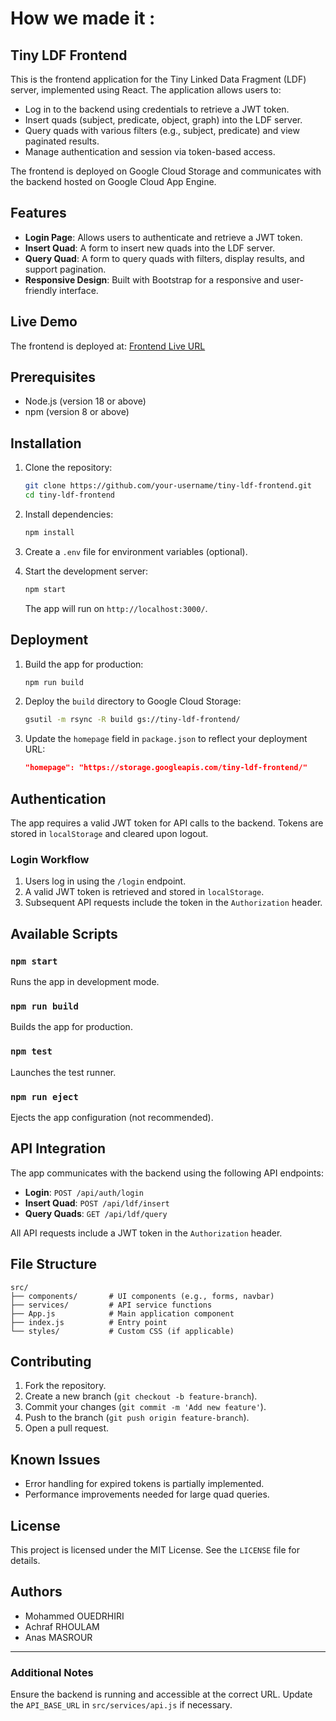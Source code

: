 # How we made it : 
## Tiny LDF Frontend

This is the frontend application for the Tiny Linked Data Fragment (LDF) server, implemented using React. The application allows users to:

- Log in to the backend using credentials to retrieve a JWT token.
- Insert quads (subject, predicate, object, graph) into the LDF server.
- Query quads with various filters (e.g., subject, predicate) and view paginated results.
- Manage authentication and session via token-based access.

The frontend is deployed on Google Cloud Storage and communicates with the backend hosted on Google Cloud App Engine.

## Features

- **Login Page**: Allows users to authenticate and retrieve a JWT token.
- **Insert Quad**: A form to insert new quads into the LDF server.
- **Query Quad**: A form to query quads with filters, display results, and support pagination.
- **Responsive Design**: Built with Bootstrap for a responsive and user-friendly interface.

## Live Demo

The frontend is deployed at: [Frontend Live URL](https://storage.googleapis.com/tiny-ldf-fe/index.html)

## Prerequisites

- Node.js (version 18 or above)
- npm (version 8 or above)

## Installation

1. Clone the repository:

   ```bash
   git clone https://github.com/your-username/tiny-ldf-frontend.git
   cd tiny-ldf-frontend
   ```

2. Install dependencies:

   ```bash
   npm install
   ```

3. Create a `.env` file for environment variables (optional).

4. Start the development server:

   ```bash
   npm start
   ```

   The app will run on `http://localhost:3000/`.

## Deployment

1. Build the app for production:

   ```bash
   npm run build
   ```

2. Deploy the `build` directory to Google Cloud Storage:

   ```bash
   gsutil -m rsync -R build gs://tiny-ldf-frontend/
   ```

3. Update the `homepage` field in `package.json` to reflect your deployment URL:
   ```json
   "homepage": "https://storage.googleapis.com/tiny-ldf-frontend/"
   ```

## Authentication

The app requires a valid JWT token for API calls to the backend. Tokens are stored in `localStorage` and cleared upon logout.

### Login Workflow

1. Users log in using the `/login` endpoint.
2. A valid JWT token is retrieved and stored in `localStorage`.
3. Subsequent API requests include the token in the `Authorization` header.

## Available Scripts

### `npm start`

Runs the app in development mode.

### `npm run build`

Builds the app for production.

### `npm test`

Launches the test runner.

### `npm run eject`

Ejects the app configuration (not recommended).

## API Integration

The app communicates with the backend using the following API endpoints:

- **Login**: `POST /api/auth/login`
- **Insert Quad**: `POST /api/ldf/insert`
- **Query Quads**: `GET /api/ldf/query`

All API requests include a JWT token in the `Authorization` header.

## File Structure

```plaintext
src/
├── components/       # UI components (e.g., forms, navbar)
├── services/         # API service functions
├── App.js            # Main application component
├── index.js          # Entry point
└── styles/           # Custom CSS (if applicable)
```

## Contributing

1. Fork the repository.
2. Create a new branch (`git checkout -b feature-branch`).
3. Commit your changes (`git commit -m 'Add new feature'`).
4. Push to the branch (`git push origin feature-branch`).
5. Open a pull request.

## Known Issues

- Error handling for expired tokens is partially implemented.
- Performance improvements needed for large quad queries.

## License

This project is licensed under the MIT License. See the `LICENSE` file for details.

## Authors

- Mohammed OUEDRHIRI
- Achraf RHOULAM
- Anas MASROUR

---

### Additional Notes

Ensure the backend is running and accessible at the correct URL. Update the `API_BASE_URL` in `src/services/api.js` if necessary.
